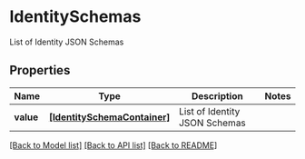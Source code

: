 # IdentitySchemas

List of Identity JSON Schemas

## Properties
Name | Type | Description | Notes
------------ | ------------- | ------------- | -------------
**value** | [**[IdentitySchemaContainer]**](IdentitySchemaContainer.md) | List of Identity JSON Schemas | 

[[Back to Model list]](../README.md#documentation-for-models) [[Back to API list]](../README.md#documentation-for-api-endpoints) [[Back to README]](../README.md)


